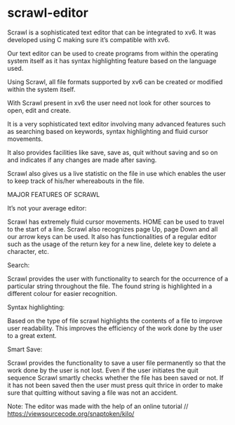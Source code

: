 # scrawl-editor


 
Scrawl is a sophisticated text editor that can be integrated to xv6. It was developed using C making sure it’s compatible with xv6.
 
Our text editor can be used to create programs from within the operating system itself as it has syntax highlighting feature based on the language used.
 
Using Scrawl, all file formats supported by xv6 can be created or modified within the system itself.
 
With Scrawl present in xv6 the user need not look for other sources to open, edit and create.
 
It is a very sophisticated text editor involving many advanced features such as searching based on keywords, syntax highlighting and fluid cursor movements.
 
It also provides facilities like save, save as, quit without saving and so on and indicates if any changes are made after saving.
 
Scrawl also gives us a live statistic on the file in use which enables the user to keep track of his/her whereabouts in the file.
 
 
MAJOR FEATURES OF SCRAWL
 
It’s not your average editor:
 
​​Scrawl has extremely fluid cursor movements. HOME can be used to travel to the start of a line. Scrawl also recognizes page Up, page Down and all our arrow keys can be used. It also has functionalities of a regular editor such as the usage of the return key for a new line, delete key to delete a character, etc.
 
Search:
 
​Scrawl provides the user with functionality to search for the occurrence of a particular string throughout the file. The found string is highlighted in a different colour for easier recognition.
 
Syntax highlighting:
 
​​Based on the type of file scrawl highlights the contents of a file to improve user readability. This improves the efficiency of the work done by the user to a great extent.
 
Smart Save:
 
​​Scrawl provides the functionality to save a user file permanently so that the work done by the user is not lost. Even if the user initiates the quit sequence Scrawl smartly checks whether the file has been saved or not. If it has not been saved then the user must press quit thrice in order to make sure that quitting without saving a file was not an accident. 
 
 
 Note: The editor was made with the help of an online tutorial // https://viewsourcecode.org/snaptoken/kilo/
 
 

